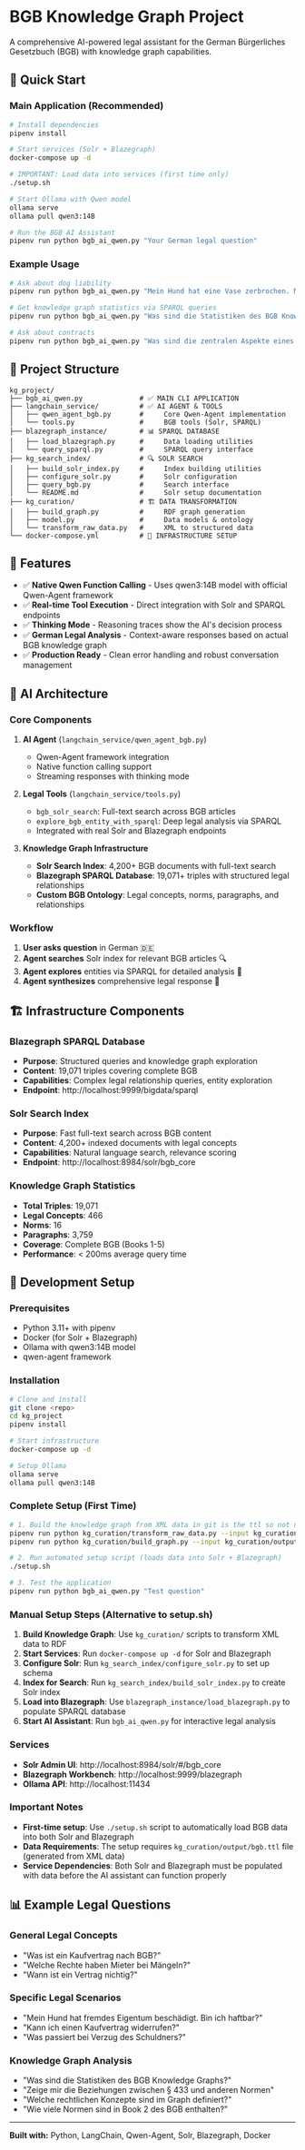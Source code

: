 # BGB Knowledge Graph Project

A comprehensive AI-powered legal assistant for the German Bürgerliches Gesetzbuch (BGB) with knowledge graph capabilities.

## 🚀 Quick Start

### Main Application (Recommended)
```bash
# Install dependencies
pipenv install

# Start services (Solr + Blazegraph)
docker-compose up -d

# IMPORTANT: Load data into services (first time only)
./setup.sh

# Start Ollama with Qwen model
ollama serve
ollama pull qwen3:14B

# Run the BGB AI Assistant
pipenv run python bgb_ai_qwen.py "Your German legal question"
```

### Example Usage
```bash
# Ask about dog liability
pipenv run python bgb_ai_qwen.py "Mein Hund hat eine Vase zerbrochen. Muss ich zahlen?"

# Get knowledge graph statistics via SPARQL queries
pipenv run python bgb_ai_qwen.py "Was sind die Statistiken des BGB Knowledge Graphs?"

# Ask about contracts
pipenv run python bgb_ai_qwen.py "Was sind die zentralen Aspekte eines Kaufvertrages?"
```

## 📁 Project Structure

```
kg_project/
├── bgb_ai_qwen.py              # ✅ MAIN CLI APPLICATION
├── langchain_service/          # ✅ AI AGENT & TOOLS
│   ├── qwen_agent_bgb.py       #     Core Qwen-Agent implementation  
│   └── tools.py                #     BGB tools (Solr, SPARQL)
├── blazegraph_instance/        # 📊 SPARQL DATABASE
│   ├── load_blazegraph.py      #     Data loading utilities
│   └── query_sparql.py         #     SPARQL query interface
├── kg_search_index/            # 🔍 SOLR SEARCH
│   ├── build_solr_index.py     #     Index building utilities
│   ├── configure_solr.py       #     Solr configuration
│   ├── query_bgb.py            #     Search interface
│   └── README.md               #     Solr setup documentation
├── kg_curation/                # 🏗️ DATA TRANSFORMATION
│   ├── build_graph.py          #     RDF graph generation
│   ├── model.py                #     Data models & ontology
│   └── transform_raw_data.py   #     XML to structured data
└── docker-compose.yml          # 🐳 INFRASTRUCTURE SETUP
```

## 🎯 Features

- ✅ **Native Qwen Function Calling** - Uses qwen3:14B model with official Qwen-Agent framework
- ✅ **Real-time Tool Execution** - Direct integration with Solr and SPARQL endpoints  
- ✅ **Thinking Mode** - Reasoning traces show the AI's decision process
- ✅ **German Legal Analysis** - Context-aware responses based on actual BGB knowledge graph
- ✅ **Production Ready** - Clean error handling and robust conversation management

## 🧠 AI Architecture

### Core Components

1. **AI Agent** (`langchain_service/qwen_agent_bgb.py`)
   - Qwen-Agent framework integration
   - Native function calling support
   - Streaming responses with thinking mode

2. **Legal Tools** (`langchain_service/tools.py`)
   - `bgb_solr_search`: Full-text search across BGB articles
   - `explore_bgb_entity_with_sparql`: Deep legal analysis via SPARQL
   - Integrated with real Solr and Blazegraph endpoints

3. **Knowledge Graph Infrastructure**
   - **Solr Search Index**: 4,200+ BGB documents with full-text search
   - **Blazegraph SPARQL Database**: 19,071+ triples with structured legal relationships
   - **Custom BGB Ontology**: Legal concepts, norms, paragraphs, and relationships

### Workflow
1. **User asks question** in German 🇩🇪
2. **Agent searches** Solr index for relevant BGB articles 🔍
3. **Agent explores** entities via SPARQL for detailed analysis 🔎
4. **Agent synthesizes** comprehensive legal response 📝

## 🏗️ Infrastructure Components

### Blazegraph SPARQL Database
- **Purpose**: Structured queries and knowledge graph exploration
- **Content**: 19,071 triples covering complete BGB
- **Capabilities**: Complex legal relationship queries, entity exploration
- **Endpoint**: http://localhost:9999/bigdata/sparql

### Solr Search Index  
- **Purpose**: Fast full-text search across BGB content
- **Content**: 4,200+ indexed documents with legal concepts
- **Capabilities**: Natural language search, relevance scoring
- **Endpoint**: http://localhost:8984/solr/bgb_core

### Knowledge Graph Statistics
- **Total Triples**: 19,071
- **Legal Concepts**: 466
- **Norms**: 16  
- **Paragraphs**: 3,759
- **Coverage**: Complete BGB (Books 1-5)
- **Performance**: < 200ms average query time

## 🔧 Development Setup

### Prerequisites
- Python 3.11+ with pipenv
- Docker (for Solr + Blazegraph)
- Ollama with qwen3:14B model
- qwen-agent framework

### Installation
```bash
# Clone and install
git clone <repo>
cd kg_project
pipenv install

# Start infrastructure
docker-compose up -d

# Setup Ollama
ollama serve
ollama pull qwen3:14B
```

### Complete Setup (First Time)
```bash
# 1. Build the knowledge graph from XML data in git is the ttl so not needed most of the time
pipenv run python kg_curation/transform_raw_data.py --input kg_curation/data/BJNR001950896.xml --output kg_curation/output/bgb.json --jsonld
pipenv run python kg_curation/build_graph.py --input kg_curation/output/bgb.json --output kg_curation/output/bgb.ttl

# 2. Run automated setup script (loads data into Solr + Blazegraph)
./setup.sh

# 3. Test the application
pipenv run python bgb_ai_qwen.py "Test question"
```

### Manual Setup Steps (Alternative to setup.sh)
1. **Build Knowledge Graph**: Use `kg_curation/` scripts to transform XML data to RDF
2. **Start Services**: Run `docker-compose up -d` for Solr and Blazegraph
3. **Configure Solr**: Run `kg_search_index/configure_solr.py` to set up schema
4. **Index for Search**: Run `kg_search_index/build_solr_index.py` to create Solr index  
5. **Load into Blazegraph**: Use `blazegraph_instance/load_blazegraph.py` to populate SPARQL database
6. **Start AI Assistant**: Run `bgb_ai_qwen.py` for interactive legal analysis

### Services
- **Solr Admin UI**: http://localhost:8984/solr/#/bgb_core
- **Blazegraph Workbench**: http://localhost:9999/blazegraph
- **Ollama API**: http://localhost:11434

### Important Notes
- **First-time setup**: Use `./setup.sh` script to automatically load BGB data into both Solr and Blazegraph
- **Data Requirements**: The setup requires `kg_curation/output/bgb.ttl` file (generated from XML data)
- **Service Dependencies**: Both Solr and Blazegraph must be populated with data before the AI assistant can function properly

## 📊 Example Legal Questions

### General Legal Concepts
- "Was ist ein Kaufvertrag nach BGB?"
- "Welche Rechte haben Mieter bei Mängeln?"
- "Wann ist ein Vertrag nichtig?"

### Specific Legal Scenarios  
- "Mein Hund hat fremdes Eigentum beschädigt. Bin ich haftbar?"
- "Kann ich einen Kaufvertrag widerrufen?"
- "Was passiert bei Verzug des Schuldners?"

### Knowledge Graph Analysis
- "Was sind die Statistiken des BGB Knowledge Graphs?"
- "Zeige mir die Beziehungen zwischen § 433 und anderen Normen"
- "Welche rechtlichen Konzepte sind im Graph definiert?"
- "Wie viele Normen sind in Book 2 des BGB enthalten?"

---

**Built with:** Python, LangChain, Qwen-Agent, Solr, Blazegraph, Docker